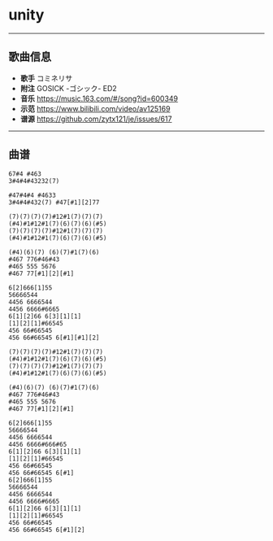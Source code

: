 # unity

---

## 歌曲信息

- **歌手** コミネリサ
- **附注** GOSICK -ゴシック- ED2
- **音乐** https://music.163.com/#/song?id=600349
- **示范** https://www.bilibili.com/video/av125169
- **谱源** https://github.com/zytx121/je/issues/617

---

## 曲谱

```
67#4 #463
3#4#4#43232(7)
 
#47#4#4 #4633
3#4#4#432(7) #47[#1][2]77
 
(7)(7)(7)(7)#12#1(7)(7)(7)
(#4)#1#12#1(7)(6)(7)(6)(#5)
(7)(7)(7)(7)#12#1(7)(7)(7)
(#4)#1#12#1(7)(6)(7)(6)(#5)
 
(#4)(6)(7) (6)(7)#1(7)(6)
#467 776#46#43
#465 555 5676
#467 77[#1][2][#1]
 
6[2]666[1]55
56666544
4456 6666544
4456 6666#6665
6[1][2]66 6[3][1][1]
[1][2][1]#66545
456 66#66545
456 66#66545 6[#1][#1][2]
 
(7)(7)(7)(7)#12#1(7)(7)(7)
(#4)#1#12#1(7)(6)(7)(6)(#5)
(7)(7)(7)(7)#12#1(7)(7)(7)
(#4)#1#12#1(7)(6)(7)(6)(#5)
 
(#4)(6)(7) (6)(7)#1(7)(6)
#467 776#46#43
#465 555 5676
#467 77[#1][2][#1]
 
6[2]666[1]55
56666544
4456 6666544
4456 6666#666#65
6[1][2]66 6[3][1][1]
[1][2][1]#66545
456 66#66545
456 66#66545 6[#1]
6[2]666[1]55
56666544
4456 6666544
4456 6666#6665
6[1][2]66 6[3][1][1]
[1][2][1]#66545
456 66#66545
456 66#66545 6[#1][2]
```

